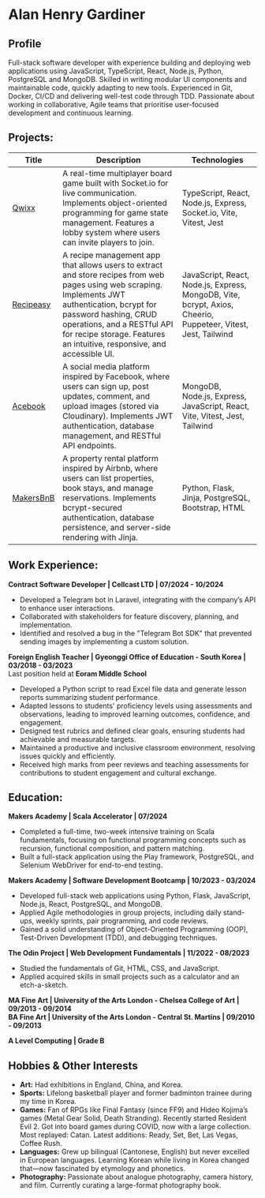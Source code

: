 # Alan Henry Gardiner

## Profile
Full-stack software developer with experience building and deploying web applications using JavaScript, TypeScript, React, Node.js, Python, PostgreSQL and MongoDB. Skilled in writing modular UI components and maintainable code, quickly adapting to new tools. Experienced in Git, Docker, CI/CD and delivering well-test code through TDD. Passionate about working in collaborative, Agile teams that prioritise user-focused development and continuous learning.

## Projects:
| Title | Description | Technologies |
|----|-------------|---------|
| [Qwixx][1] | A real-time multiplayer board game built with Socket.io for live communication. Implements object-oriented programming for game state management. Features a lobby system where users can invite players to join. | TypeScript, React, Node.js, Express, Socket.io, Vite, Vitest, Jest |
| [Recipeasy][3] | A recipe management app that allows users to extract and store recipes from web pages using web scraping. Implements JWT authentication, bcrypt for password hashing, CRUD operations, and a RESTful API for recipe storage. Features an intuitive, responsive, and accessible UI. | JavaScript, React, Node.js, Express, MongoDB, Vite, bcrypt, Axios, Cheerio, Puppeteer, Vitest, Jest, Tailwind |
| [Acebook][4] | A social media platform inspired by Facebook, where users can sign up, post updates, comment, and upload images (stored via Cloudinary). Implements JWT authentication, database management, and RESTful API endpoints. | MongoDB, Node.js, Express, JavaScript, React, Vite, Vitest, Jest, Tailwind |
| [MakersBnB][5] | A property rental platform inspired by Airbnb, where users can list properties, book stays, and manage reservations. Implements bcrypt-secured authentication, database persistence, and server-side rendering with Jinja. | Python, Flask, Jinja, PostgreSQL, Bootstrap, HTML |

[1]:https://github.com/kashida2021/qwixx_game
[2]:https://github.com/kashida2021
[3]:https://github.com/kawrou/recipeasy_fork/tree/develop
[4]:https://github.com/JonnySB/makers-010-acebook-MERN-stack
[5]:https://github.com/kawrou/MakersBnB

## Work Experience:
**Contract Software Developer | Cellcast LTD | 07/2024 - 10/2024**  
- Developed a Telegram bot in Laravel, integrating with the company’s API to enhance user interactions.  
- Collaborated with stakeholders for feature discovery, planning, and implementation.  
- Identified and resolved a bug in the "Telegram Bot SDK" that prevented sending images by implementing a custom solution.  

**Foreign English Teacher | Gyeonggi Office of Education - South Korea | 03/2018 - 03/2023**  
Last position held at **Eoram Middle School**  
- Developed a Python script to read Excel file data and generate lesson reports summarizing student performance.  
- Adapted lessons to students' proficiency levels using assessments and observations, leading to improved learning outcomes, confidence, and engagement.  
- Designed test rubrics and defined clear goals, ensuring students had achievable and measurable targets.  
- Maintained a productive and inclusive classroom environment, resolving issues quickly and efficiently.  
- Received high marks from peer reviews and teaching assessments for contributions to student engagement and cultural exchange.  

## Education: 
**Makers Academy | Scala Accelerator | 07/2024**  
- Completed a full-time, two-week intensive training on Scala fundamentals, focusing on functional programming concepts such as recursion, functional composition, and pattern matching.  
- Built a full-stack application using the Play framework, PostgreSQL, and Selenium WebDriver for end-to-end testing.  

**Makers Academy | Software Development Bootcamp | 10/2023 - 03/2024**  
- Developed full-stack web applications using Python, Flask, JavaScript, Node.js, React, PostgreSQL, and MongoDB.  
- Applied Agile methodologies in group projects, including daily stand-ups, weekly sprints, pair programming, and code reviews.  
- Gained a solid understanding of Object-Oriented Programming (OOP), Test-Driven Development (TDD), and debugging techniques.  

**The Odin Project | Web Development Fundamentals | 11/2022 - 08/2023**  
- Studied the fundamentals of Git, HTML, CSS, and JavaScript.  
- Applied acquired skills in small projects such as a calculator and an etch-a-sketch.  

**MA Fine Art | University of the Arts London - Chelsea College of Art | 09/2013 - 09/2014**  
**BA Fine Art | University of the Arts London - Central St. Martins | 09/2010 - 09/2013**  

**A Level Computing | Grade B**  

<!--
## Skills:
### Software Development:
I am a strong proponent of test-driven development (TDD) and have embraced as a core skill to my software development practice. While there are cons, such as a false sense of security, slower development time (in the short term) and high barrier of entry, I believe the benefits outweights the disadvantages. I'm committed to improving my TDD skills. Other skills I have acquired are object-oriented programming (OOP) principles, Agile methodologies, and a strong problem solving mindset. I'm looking for opportunities to put these skills to use and to further improve on them. 

### Soft skills: 
I believe that one of my core qualities is planning out my work and to anticipate different outcomes, whether it be ideas for artworks or creating lesson plans. However, my time teaching elementary and middle school students has also taught me that flexibility is also an important skill. You can plan as far ahead as you want but you have to be aware that you're working with other people as well and it doesn't always go to plan. I learnt that the hard way, you can imagine what it's like teaching teenagers. From that experience I have become more aware of the needs of others, whether they are in a more senior or junior position, and how to work collaboratively. My time at Makers has only reinforced that further through EI workshops, pair programming and constructive feedback. 
Being an artist has also taught me to be proactive and seek out new solutions to ideas. I've had to learn new skills like 3D modelling and large format photography through my own research. I believe this goes hand in hand with software development as a core skill is the ability to be independent in finding solutions to programming problems by reading through documentation and looking at past implementations. 
-->

<!--
## Art Experience:
I'm a practicing artist working mainly with photography, video and installation. 
### Exhibitions:
- **2022** - Airdrop Simulation - Group exhibition - Seoul Arts Space Mullae, Seoul, Korea
- **2019** - You are a boundless net of love that easily trapped me - Show and Tell - Seoul, Korea
- **2016** - Paper Tiger, Wooden Horse - Banana Jam Space - Shenzhen, China 
-->

## Hobbies & Other Interests
- **Art:** Had exhibitions in England, China, and Korea.
- **Sports:** Lifelong basketball player and former badminton trainee during my time in Korea.  
- **Games:** Fan of RPGs like Final Fantasy (since FF9) and Hideo Kojima’s games (Metal Gear Solid, Death Stranding). Recently started Resident Evil 2. Got into board games during COVID, now with a large collection. Most replayed: Catan. Latest additions: Ready, Set, Bet, Las Vegas, Coffee Rush. 
- **Languages:** Grew up bilingual (Cantonese, English) but never excelled in European languages. Learning Korean while living in Korea changed that—now fascinated by etymology and phonetics.  
- **Photography:** Passionate about analogue photography, camera history, and film. Currently curating a large-format photography book.  
